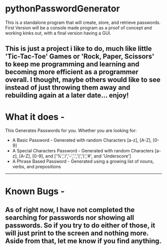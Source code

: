 # pythonPasswordGenerator

This is a standalone program that will create, store, and retrieve passwords.  First Version will be a console made program as a proof of concept and working kinks out, with a final version having a GUI.

This is just a project i like to do, much like little 'Tic-Tac-Toe' Games or 'Rock, Paper, Scissors' to keep me programming and learning and becoming more efficient as a programmer overall. I thought, maybe others would like to see instead of just throwing them away and rebuilding again at a later date... enjoy!
---

# What it does -

This Generates Passwords for you.  Whether you are looking for:

* A Basic Password - Generated with random Characters [a-z], [A-Z], [0-9]
* A Special Characters Password - Generated with random Characters [a-z], [A-Z], [0-9], and ['%','/','-','.','(',')','#', and 'Underscore']
* A Phrase Based Password - Generated using a growing list of nouns, verbs, and prepositions
---

# Known Bugs -

As of right now, I have not completed the searching for passwords nor showing all passwords.  So if you try to do either of those, it will just print to the screen and nothing more.  Aside from that, let me know if you find anything.
---
